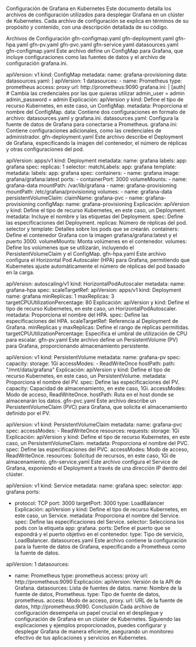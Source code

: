 Configuración de Grafana en Kubernetes
Este documento detalla los archivos de configuración utilizados para desplegar Grafana en un clúster de Kubernetes. Cada archivo de configuración se explica en términos de su propósito y contenido, con una descripción detallada de su código.

Archivos de Configuración
gfn-configmap.yaml
gfn-deployment.yaml
gfn-hpa.yaml
gfn-pv.yaml
gfn-pvc.yaml
gfn-service.yaml
datasources.yaml
gfn-configmap.yaml
Este archivo define un ConfigMap para Grafana, que incluye configuraciones como las fuentes de datos y el archivo de configuración grafana.ini.

apiVersion: v1
kind: ConfigMap
metadata:
  name: grafana-provisioning
data:
  datasources.yaml: |
    apiVersion: 1
    datasources:
      - name: Prometheus
        type: prometheus
        access: proxy
        url: http://prometheus:9090
  grafana.ini: |
    [auth]
    # Cambia las credenciales por las que quieras utilizar
    admin_user = admin
    admin_password = admin
Explicación:
apiVersion y kind: Define el tipo de recurso Kubernetes, en este caso, un ConfigMap.
metadata: Proporciona el nombre del ConfigMap.
data: Contiene dos configuraciones en formato de archivo: datasources.yaml y grafana.ini.
datasources.yaml: Configura la fuente de datos de Grafana para conectarse a Prometheus.
grafana.ini: Contiene configuraciones adicionales, como las credenciales de administrador.
gfn-deployment.yaml
Este archivo describe el Deployment de Grafana, especificando la imagen del contenedor, el número de réplicas y otras configuraciones del pod.

apiVersion: apps/v1
kind: Deployment
metadata:
  name: grafana
  labels:
    app: grafana
spec:
  replicas: 1
  selector:
    matchLabels:
      app: grafana
  template:
    metadata:
      labels:
        app: grafana
    spec:
      containers:
      - name: grafana
        image: grafana/grafana:latest
        ports:
        - containerPort: 3000
        volumeMounts:
        - name: grafana-data
          mountPath: /var/lib/grafana
        - name: grafana-provisioning
          mountPath: /etc/grafana/provisioning
      volumes:
      - name: grafana-data
        persistentVolumeClaim:
          claimName: grafana-pvc
      - name: grafana-provisioning
        configMap:
          name: grafana-provisioning
Explicación:
apiVersion y kind: Define el tipo de recurso Kubernetes, en este caso, un Deployment.
metadata: Incluye el nombre y las etiquetas del Deployment.
spec: Define las especificaciones del Deployment.
replicas: Número de réplicas del pod.
selector y template: Detalles sobre los pods que se crearán.
containers: Define el contenedor Grafana con la imagen grafana/grafana:latest y el puerto 3000.
volumeMounts: Monta volúmenes en el contenedor.
volumes: Define los volúmenes que se utilizarán, incluyendo el PersistentVolumeClaim y el ConfigMap.
gfn-hpa.yaml
Este archivo configura el Horizontal Pod Autoscaler (HPA) para Grafana, permitiendo que Kubernetes ajuste automáticamente el número de réplicas del pod basado en la carga.

apiVersion: autoscaling/v1
kind: HorizontalPodAutoscaler
metadata:
  name: grafana-hpa
spec:
  scaleTargetRef:
    apiVersion: apps/v1
    kind: Deployment
    name: grafana
  minReplicas: 1
  maxReplicas: 3
  targetCPUUtilizationPercentage: 80
Explicación:
apiVersion y kind: Define el tipo de recurso Kubernetes, en este caso, un HorizontalPodAutoscaler.
metadata: Proporciona el nombre del HPA.
spec: Define las especificaciones del HPA.
scaleTargetRef: Referencia al Deployment de Grafana.
minReplicas y maxReplicas: Define el rango de réplicas permitidas.
targetCPUUtilizationPercentage: Especifica el umbral de utilización de CPU para escalar.
gfn-pv.yaml
Este archivo define un PersistentVolume (PV) para Grafana, proporcionando almacenamiento persistente.

apiVersion: v1
kind: PersistentVolume
metadata:
  name: grafana-pv
spec:
  capacity:
    storage: 1Gi
  accessModes:
    - ReadWriteOnce
  hostPath:
    path: "/mnt/data/grafana"
Explicación:
apiVersion y kind: Define el tipo de recurso Kubernetes, en este caso, un PersistentVolume.
metadata: Proporciona el nombre del PV.
spec: Define las especificaciones del PV.
capacity: Capacidad de almacenamiento, en este caso, 1Gi.
accessModes: Modo de acceso, ReadWriteOnce.
hostPath: Ruta en el host donde se almacenarán los datos.
gfn-pvc.yaml
Este archivo describe un PersistentVolumeClaim (PVC) para Grafana, que solicita el almacenamiento definido por el PV.

apiVersion: v1
kind: PersistentVolumeClaim
metadata:
  name: grafana-pvc
spec:
  accessModes:
    - ReadWriteOnce
  resources:
    requests:
      storage: 1Gi
Explicación:
apiVersion y kind: Define el tipo de recurso Kubernetes, en este caso, un PersistentVolumeClaim.
metadata: Proporciona el nombre del PVC.
spec: Define las especificaciones del PVC.
accessModes: Modo de acceso, ReadWriteOnce.
resources: Solicitud de recursos, en este caso, 1Gi de almacenamiento.
gfn-service.yaml
Este archivo configura el Service de Grafana, exponiendo el Deployment a través de una dirección IP dentro del clúster.

apiVersion: v1
kind: Service
metadata:
  name: grafana
spec:
  selector:
    app: grafana
  ports:
  - protocol: TCP
    port: 3000
    targetPort: 3000
  type: LoadBalancer
Explicación:
apiVersion y kind: Define el tipo de recurso Kubernetes, en este caso, un Service.
metadata: Proporciona el nombre del Service.
spec: Define las especificaciones del Service.
selector: Selecciona los pods con la etiqueta app: grafana.
ports: Define el puerto que se expondrá y el puerto objetivo en el contenedor.
type: Tipo de servicio, LoadBalancer.
datasources.yaml
Este archivo contiene la configuración para la fuente de datos de Grafana, especificando a Prometheus como la fuente de datos.

apiVersion: 1
datasources:
  - name: Prometheus
    type: prometheus
    access: proxy
    url: http://prometheus:9090
Explicación:
apiVersion: Versión de la API de Grafana.
datasources: Lista de fuentes de datos.
name: Nombre de la fuente de datos, Prometheus.
type: Tipo de fuente de datos, prometheus.
access: Modo de acceso, proxy.
url: URL de la fuente de datos, http://prometheus:9090.
Conclusión
Cada archivo de configuración desempeña un papel crucial en el despliegue y configuración de Grafana en un clúster de Kubernetes. Siguiendo las explicaciones y ejemplos proporcionados, puedes configurar y desplegar Grafana de manera eficiente, asegurando un monitoreo efectivo de tus aplicaciones y servicios en Kubernetes.